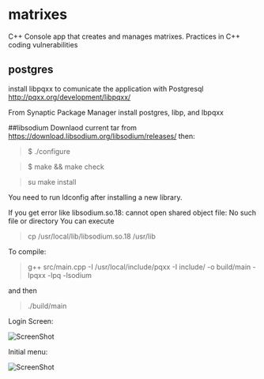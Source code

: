 # matrixes
C++ Console app that creates and manages matrixes. Practices in C++ coding vulnerabilities
## postgres
install libpqxx to comunicate the application with Postgresql http://pqxx.org/development/libpqxx/

From Synaptic Package Manager install postgres, libp, and lbpqxx

##libsodium
Downlaod current tar from https://download.libsodium.org/libsodium/releases/
then:
>$ ./configure

>$ make && make check

>su make install

You need to run ldconfig after installing a new library.

If you get error like libsodium.so.18: cannot open shared object file: No such file or directory
You can execute 
>cp /usr/local/lib/libsodium.so.18 /usr/lib

To compile: 
>g++ src/main.cpp -I /usr/local/include/pqxx -I include/ -o build/main -lpqxx -lpq -lsodium

and then 

>./build/main

Login Screen:<br/>

![ScreenShot](https://cloud.githubusercontent.com/assets/3706122/18183600/6a662d3c-7095-11e6-91ba-923fd788ef34.png)

Initial menu:<br/>

![ScreenShot](https://cloud.githubusercontent.com/assets/3706122/18183691/ccf81082-7095-11e6-8680-1d94c1db6aa7.png)
